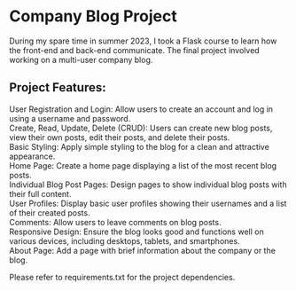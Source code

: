 # Company Blog Project

During my spare time in summer 2023, I took a Flask course to learn how the front-end and back-end communicate. 
The final project involved working on a multi-user company blog.

## Project Features: 

User Registration and Login: Allow users to create an account and log in using a username and password. <br>
Create, Read, Update, Delete (CRUD): Users can create new blog posts, view their own posts, edit their posts, and delete their posts.<br>
Basic Styling: Apply simple styling to the blog for a clean and attractive appearance.<br>
Home Page: Create a home page displaying a list of the most recent blog posts.<br>
Individual Blog Post Pages: Design pages to show individual blog posts with their full content.<br>
User Profiles: Display basic user profiles showing their usernames and a list of their created posts.<br>
Comments: Allow users to leave comments on blog posts.<br>
Responsive Design: Ensure the blog looks good and functions well on various devices, including desktops, tablets, and smartphones.<br>
About Page: Add a page with brief information about the company or the blog.<br>

Please refer to requirements.txt for the project dependencies.
